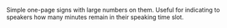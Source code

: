 Simple one-page signs with large numbers on them. Useful for indicating to
speakers how many minutes remain in their speaking time slot.
